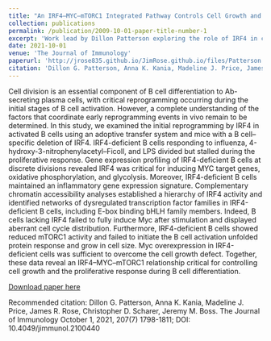 ```yaml
---
title: "An IRF4–MYC–mTORC1 Integrated Pathway Controls Cell Growth and the Proliferative Capacity of Activated B Cells during B Cell Differentiation In Vivo"
collection: publications
permalink: /publication/2009-10-01-paper-title-number-1
excerpt: 'Work lead by Dillon Patterson exploring the role of IRF4 in cell proliferation during B cell differentiation'
date: 2021-10-01
venue: 'The Journal of Immunology'
paperurl: 'http://jrose835.github.io/JimRose.github.io/files/Patterson.-2021-AnIRF4-MYC-mTORC1integratedpathwaycontrolscel.pdf'
citation: 'Dillon G. Patterson, Anna K. Kania, Madeline J. Price, James R. Rose, Christopher D. Scharer, Jeremy M. Boss. The Journal of Immunology October 1, 2021, 207(7) 1798-1811; DOI: 10.4049/jimmunol.2100440'
---
```

Cell division is an essential component of B cell differentiation to Ab-secreting plasma cells, with critical reprogramming occurring during the initial stages of B cell activation. However, a complete understanding of the factors that coordinate early reprogramming events in vivo remain to be determined. In this study, we examined the initial reprogramming by IRF4 in activated B cells using an adoptive transfer system and mice with a B cell–specific deletion of IRF4. IRF4-deficient B cells responding to influenza, 4-hydroxy-3-nitrophenylacetyl–Ficoll, and LPS divided but stalled during the proliferative response. Gene expression profiling of IRF4-deficient B cells at discrete divisions revealed IRF4 was critical for inducing MYC target genes, oxidative phosphorylation, and glycolysis. Moreover, IRF4-deficient B cells maintained an inflammatory gene expression signature. Complementary chromatin accessibility analyses established a hierarchy of IRF4 activity and identified networks of dysregulated transcription factor families in IRF4-deficient B cells, including E-box binding bHLH family members. Indeed, B cells lacking IRF4 failed to fully induce Myc after stimulation and displayed aberrant cell cycle distribution. Furthermore, IRF4-deficient B cells showed reduced mTORC1 activity and failed to initiate the B cell activation unfolded protein response and grow in cell size. Myc overexpression in IRF4-deficient cells was sufficient to overcome the cell growth defect. Together, these data reveal an IRF4–MYC–mTORC1 relationship critical for controlling cell growth and the proliferative response during B cell differentiation.

[Download paper here](http://jrose835.github.io/JimRose.github.io/files/Patterson.-2021-AnIRF4-MYC-mTORC1integratedpathwaycontrolscel.pdf)

Recommended citation: Dillon G. Patterson, Anna K. Kania, Madeline J. Price, James R. Rose, Christopher D. Scharer, Jeremy M. Boss. The Journal of Immunology October 1, 2021, 207(7) 1798-1811; DOI: 10.4049/jimmunol.2100440
